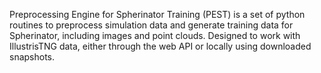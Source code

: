 Preprocessing Engine for Spherinator Training (PEST) is a set of python routines
to preprocess simulation data and generate training data for Spherinator, 
including images and point clouds. Designed to work with IllustrisTNG data, 
either through the web API or locally using downloaded snapshots. 
